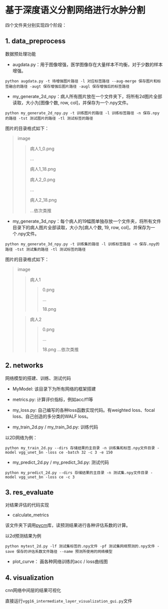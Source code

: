 # 基于深度语义分割网络进行水肿分割

四个文件夹分别实现四个阶段：

## 1. data_preprocess
数据预处理功能

* augdata.py：用于图像增强，医学图像存在大量样本不均衡，对于少数的样本增强。
```
python augdata.py -t 待增强图片路径 -l 对应标签路径 --aug-merge 保存图片和标签融合的路径 -augt 保存增强后图片路径 -augl 保存增强后的标签路径
```
* my_generate_2d_npy：病人所有图片放在一个文件夹下，将所有2d图片全部读取，大小为[图像个数, row, col]，并保存为一个.npy文件。
```
python my_generate_2d_npy.py -t 训练图片的路径 -l 训练标签路径 -n 保存.npy的路径 -tst 测试图片的路径 -tl 测试标签的路径
```

图片的目录格式如下：
>image
>>病人1_0.png
>>
>>...
>>
>>病人1_18.png
>>
>>病人2_0.png
>>
>>...
>>
>>病人2_18.png
>>
>>...依次类推

* my_generate_3d_npy：每个病人的19幅图单独存放一个文件夹，将所有文件目录下的病人图片全部读取，大小为[病人个数, 19, row, col]，并保存为一个.npy文件。
```
python my_generate_3d_npy.py -t 训练集的路径 -l 训练标签路径 -n 保存.npy的路径 -tst 测试集的路径 -tl 测试标签的路径
```
图片的目录格式如下：

>image
>>病人1
>>>0.png
>>>
>>>...
>>>
>>>18.png
> 
>>病人2
>>>0.png
>>>
>>>...
>>>
>>>18.png
>>...依次类推

## 2. networks
网络模型的搭建、训练、测试代码

* MyModel: 该目录下为所有网络的框架搭建

* metrics.py: 计算评价指标，例如acc/f1等

* my_loss.py: 自己编写的各种loss函数实现代码。有weighted loss、focal loss、自己创造的多分类的WALF loss。

* my_train_2d.py / my_train_3d.py: 训练代码

以2D网络为例：
```训练代码
python my_train_2d.py --dirs 存储结果的主目录 -n 训练集和标签.npy文件目录 -model vgg_unet_bn -loss ce -batch 32 -c 3 -e 150
```
* my_predict_2d.py / my_predict_3d.py: 测试代码
```测试代码
python my_predict_2d.py --dirs 存储结果的主目录 -n 测试集.npy文件目录 -model vgg_unet_bn -loss ce -c 3
```
## 3. res_evaluate
对结果评估的代码实现
* calculate_metrics

该文件夹下调用[pycm](https://pypi.org/project/pycm/)库，读预测结果进行各种评估系数的计算。

以2d预测结果为例
```
python mytest_2d.py -lf 测试集标签的.npy文件 -pf 测试集网络预测的.npy文件 -save 保存的评估系数文件路径 --name 预测所使用的网络模型
```
* plot_curve： 画各种网络训练的acc / loss曲线图

## 4. visualization
cnn网络中间层的结果可视化

直接运行`vgg16_intermediate_layer_visualization_gui.py`文件

